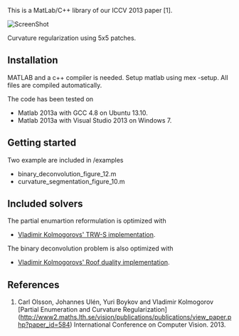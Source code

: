 This is a MatLab/C++ library of our ICCV 2013 paper [1].

![ScreenShot](img/cameraman5x5.png)

Curvature regularization using 5x5 patches.

Installation
----------
MATLAB and a c++ compiler is needed. 
Setup matlab using mex -setup.
All files are compiled automatically.

The code has been tested on
* Matlab 2013a with GCC 4.8 on Ubuntu 13.10.
* Matlab 2013a with Visual Studio 2013 on Windows 7.

Getting started
----------
Two example are included in /examples
* binary_deconvolution_figure_12.m
* curvature_segmentation_figure_10.m

Included solvers
----------
The partial enumartion reformulation is optimized with

* [Vladimir Kolmogorovs' TRW-S implementation](http://pub.ist.ac.at/~vnk/papers/TRW-S.html).

The binary deconvolution problem is also optimized with

* [Vladimir Kolmogorovs' Roof duality implementation](http://pub.ist.ac.at/~vnk/software.html).

References
----------
1. Carl Olsson, Johannes Ulén, Yuri Boykov and Vladimir Kolmogorov 
 [Partial Enumeration and Curvature Regularization]
(http://www2.maths.lth.se/vision/publications/publications/view_paper.php?paper_id=584)
International Conference on Computer Vision. 2013.
